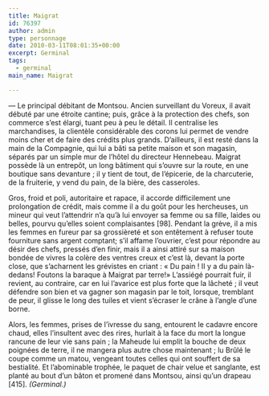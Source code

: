 ```yaml
---
title: Maigrat
id: 76397
author: admin
type: personnage
date: 2010-03-11T08:01:35+00:00
excerpt: Germinal
tags:
  - germinal
main_name: Maigrat

---
```

— Le principal débitant de Montsou. Ancien surveillant du Voreux, il avait débuté par une étroite cantine; puis, grâce à la protection des chefs, son commerce s’est élargi, tuant peu à peu le détail. Il centralise les marchandises, la clientèle considérable des corons lui permet de vendre moins cher et de faire des crédits plus grands. D’ailleurs, il est resté dans la main de la Compagnie, qui lui a bâti sa petite maison et son magasin, séparés par un simple mur de l’hôtel du directeur Hennebeau. Maigrat possède là un entrepôt, un long bâtiment qui s’ouvre sur la route, en une boutique sans devanture ; il y tient de tout, de l’épicerie, de la charcuterie, de la fruiterie, y vend du pain, de la bière, des casseroles.

Gros, froid et poli, autoritaire et rapace, il accorde difficilement une prolongation de crédit, mais comme il a du goût pour les hercheuses, un mineur qui veut l’attendrir n’a qu’à lui envoyer sa femme ou sa fille, laides ou belles, pourvu qu’elles soient complaisantes [98]. Pendant la grève, il a mis les femmes en fureur par sa grossièreté et son entêtement à refuser toute fourniture sans argent comptant; s’il affame l’ouvrier, c’est pour répondre au désir des chefs, pressés d’en finir, mais il a ainsi attiré sur sa maison bondée de vivres la colère des ventres creux et c’est là, devant la porte close, que s’acharnent les grévistes en criant : « Du pain ! II y a du pain là-dedans! Foutons la baraque à Maigrat par terre!» L’assiégé pourrait fuir, il revient, au contraire, car en lui l’avarice est plus forte que la lâcheté ; il veut défendre son bien et va gagner son magasin par le toit, lorsque, tremblant de peur, il glisse le long des tuiles et vient s’écraser le crâne à l’angle d’une borne.

Alors, les femmes, prises de l’ivresse du sang, entourent le cadavre encore chaud, elles l’insultent avec des rires, hurlait à la face du mort la longue rancune de leur vie sans pain ; la Maheude lui emplit la bouche de deux poignées de terre, il ne mangera plus autre chose maintenant ; lu Brûlé le coupe comme un matou, vengeant toutes celles qui ont souffert de sa bestialité. Et l’abominable trophée, le paquet de chair velue et sanglante, est planté au bout d’un bâton et promené dans Montsou, ainsi qu’un drapeau [415]. _(Germinal.)_